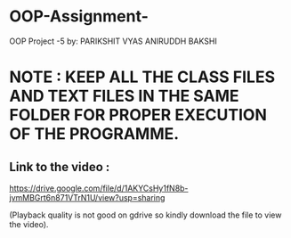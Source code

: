 # OOP-Assignment-
OOP Project -5 by:
PARIKSHIT VYAS 
ANIRUDDH BAKSHI

# NOTE : KEEP ALL THE CLASS FILES AND TEXT FILES IN THE SAME FOLDER FOR PROPER EXECUTION OF THE PROGRAMME.

## Link to the video : 
https://drive.google.com/file/d/1AKYCsHy1fN8b-jvmMBGrt6n871VTrN1U/view?usp=sharing

(Playback quality is not good on gdrive so kindly download the file to view the video).
